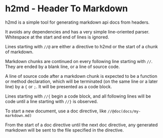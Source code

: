 
# h2md - Header To Markdown

h2md is a simple tool for generating markdown api docs from headers.

It avoids any dependencies and has a very simple line-oriented parser.
Whitespace at the start and end of lines is ignored.

Lines starting with `//@` are either a directive to h2md or the start of
a chunk of markdown.

Markdown chunks are continued on every following line starting
with `//`.  They are ended by a blank line, or a line of source code.

A line of source code after a markdown chunk is expected to be a function
or method declaration, which will be terminated (on the same line or
a later line) by a `{` or `;`. It will be presented as a code block.

Lines starting with `//{` begin a code block, and all following lines
will be code until a line starting with `//}` is observed.

To start a new document, use a doc directive, like
`//@doc(docs/my-markdown.md)`

From the start of a doc directive until the next doc directive, any
generated markdown will be sent to the file specified in the directive.

